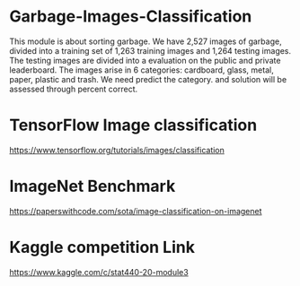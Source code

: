 # Garbage-Images-Classification
This module is about sorting garbage. We have 2,527 images of garbage, divided into a training set of 1,263 training images and 1,264 testing images. The testing images are divided into a evaluation on the public and private leaderboard. The images arise in 6 categories: cardboard, glass, metal, paper, plastic and trash. We need predict the category. and solution will be assessed through percent correct.

# TensorFlow Image classification
https://www.tensorflow.org/tutorials/images/classification

# ImageNet Benchmark
https://paperswithcode.com/sota/image-classification-on-imagenet

# Kaggle competition Link
https://www.kaggle.com/c/stat440-20-module3
